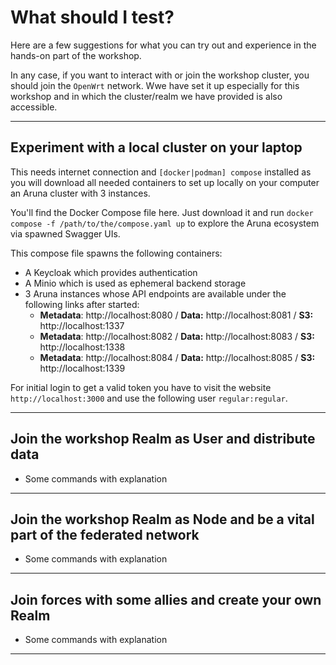 # What should I test?

Here are a few suggestions for what you can try out and experience in the hands-on part of the workshop.

In any case, if you want to interact with or join the workshop cluster, you should join the `OpenWrt` network. Wwe have set it up especially for this workshop and in which the cluster/realm we have provided is also accessible.

---

## Experiment with a local cluster on your laptop

This needs internet connection and `[docker|podman] compose` installed as you will download all needed containers to set up locally on your computer an Aruna cluster with 3 instances.

You'll find the Docker Compose file here. Just download it and run `docker compose -f /path/to/the/compose.yaml up` to explore the Aruna ecosystem via spawned Swagger UIs.

This compose file spawns the following containers:
* A Keycloak which provides authentication 
* A Minio which is used as ephemeral backend storage
* 3 Aruna instances whose API endpoints are available under the following links after started:
  * **Metadata**: http://localhost:8080 / **Data:** http://localhost:8081 / **S3:** http://localhost:1337
  * **Metadata**: http://localhost:8082 / **Data:** http://localhost:8083 / **S3:** http://localhost:1338
  * **Metadata**: http://localhost:8084 / **Data:** http://localhost:8085 / **S3:** http://localhost:1339

For initial login to get a valid token you have to visit the website `http://localhost:3000` and use the following user `regular:regular`.

---

## Join the workshop Realm as User and distribute data

- Some commands with explanation

---

## Join the workshop Realm as Node and be a vital part of the federated network

- Some commands with explanation

---

## Join forces with some allies and create your own Realm

- Some commands with explanation

---